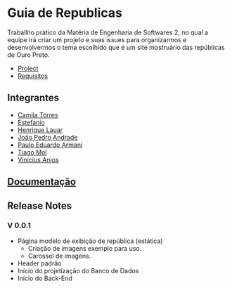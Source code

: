 # Guia de Republicas
Traballho prático da Matéria de Engenharia de Softwares 2, no qual a equipe irá criar um projeto e suas issues para organizarmos e desenvolvermos o tema escolhido que é um site mostruário das repúblicas de  Ouro Preto.
* [Project](https://github.com/users/Vianjus/projects/1)
* [Requisitos](https://github.com/Vianjus/guia-de-republicas/edit/main/requisitos.md)
## Integrantes
* [Camila Torres](https://github.com/Camilatda)
* [Estefanio](https://github.com/estefanio-git)
* [Henrique Lauar](https://github.com/henriquelauar)
* [João Pedro Andrade](https://github.com/Jpcarvalhoxx)
* [Paulo Eduardo Armani](https://github.com/pauloearmani)
* [Tiago Mol](https://github.com/tiagoqwert)
* [Vinicius Anjos](https://github.com/Vianjus)

## [Documentação](https://docs.google.com/document/d/1OzeddOd3AptCHO2vf9thLSeHto3D1Mh6AqS-jUHy69E/edit?tab=t.0)
  
## Release Notes

### V 0.0.1
* Página modelo de exibição de república (estática)
  * Criação de imagens exemplo para uso.
  * Carossel de imagens.
* Header padrão
* Início do projetização do Banco de Dados
* Início do Back-End
